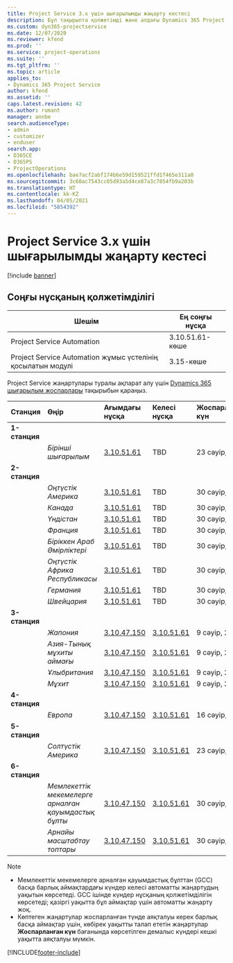 ```yaml
---
title: Project Service 3.x үшін шығарылымды жаңарту кестесі
description: Бұл тақырыпта қолжетімді және алдағы Dynamics 365 Project Service Automation шығарылымдары туралы ақпарат берілген.
ms.custom: dyn365-projectservice
ms.date: 12/07/2020
ms.reviewer: kfend
ms.prod: ''
ms.service: project-operations
ms.suite: ''
ms.tgt_pltfrm: ''
ms.topic: article
applies_to:
- Dynamics 365 Project Service
author: kfend
ms.assetid: ''
caps.latest.revision: 42
ms.author: rumant
manager: annbe
search.audienceType:
- admin
- customizer
- enduser
search.app:
- D365CE
- D365PS
- ProjectOperations
ms.openlocfilehash: bae7acf2abf174b6e59d159521ffd1f465e311a0
ms.sourcegitcommit: 3c60ac7543cc05d93a5d4ce87a3c7854fb9a203b
ms.translationtype: HT
ms.contentlocale: kk-KZ
ms.lasthandoff: 04/05/2021
ms.locfileid: "5854392"
---
```

# <a name="update-release-schedule-for-project-service-3x"></a>Project Service 3.x үшін шығарылымды жаңарту кестесі

[!include [banner](../includes/psa-now-project-operations.md)]

## <a name="latest-version-availability"></a>Соңғы нұсқаның қолжетімділігі

| Шешім  | Ең соңғы нұсқа |
|-------|----|
| Project Service Automation    | 3.10.51.61-көше |
| Project Service Automation жұмыс үстелінің қосылатын модулі                | 3.15-көше          |

Project Service жаңартулары туралы ақпарат алу үшін [Dynamics 365 шығарылым жоспарлары](https://docs.microsoft.com/dynamics365/release-plans/) тақырыбын қараңыз. 

| Станция  | Өңір | Ағымдағы нұсқа | Келесі нұсқа |  Жоспарланған күн
| :---   | :---   | :---   | :---   |:---   |         
|<strong>1-станция</strong> | |  |  | |
| | <i>Бірінші шығарылым</i> | [3.10.51.61](whats-new-ur-30.md) | TBD | 23 сәуір, 2021
|<strong>2-станция</strong> | |  |  | |
| | <i>Оңтүстік Америка</i> | [3.10.51.61](whats-new-ur-30.md) | TBD | 30 сәуір, 2021
| | <i>Канада</i> | [3.10.51.61](whats-new-ur-30.md) | TBD | 30 сәуір, 2021
| | <i>Үндістан</i> | [3.10.51.61](whats-new-ur-30.md) | TBD | 30 сәуір, 2021
| | <i>Франция</i> | [3.10.51.61](whats-new-ur-30.md) | TBD | 30 сәуір, 2021
| | <i>Біріккен Араб Әмірліктері</i> | [3.10.51.61](whats-new-ur-30.md) | TBD | 30 сәуір, 2021
| | <i>Оңтүстік Африка Республикасы</i> | [3.10.51.61](whats-new-ur-30.md) | TBD | 30 сәуір, 2021
| | <i>Германия</i> | [3.10.51.61](whats-new-ur-30.md) | TBD | 30 сәуір, 2021
| | <i>Швейцария</i> | [3.10.51.61](whats-new-ur-30.md) | TBD | 30 сәуір, 2021
|<strong>3-станция</strong> | |  |  | |
| | <i>Жапония</i> | [3.10.47.150](whats-new-ur-29-5.md) | [3.10.51.61](whats-new-ur-30.md) | 9 сәуір, 2021
| | <i>Азия-Тынық мұхиты аймағы</i> | [3.10.47.150](whats-new-ur-29-5.md) | [3.10.51.61](whats-new-ur-30.md) | 9 сәуір, 2021
| | <i>Ұлыбритания</i> | [3.10.47.150](whats-new-ur-29-5.md) | [3.10.51.61](whats-new-ur-30.md) | 9 сәуір, 2021
| | <i>Мұхит</i> | [3.10.47.150](whats-new-ur-29-5.md) | [3.10.51.61](whats-new-ur-30.md) | 9 сәуір, 2021
|<strong>4-станция</strong> | |  |  | |
| | <i>Европа</i> | [3.10.47.150](whats-new-ur-29-5.md) | [3.10.51.61](whats-new-ur-30.md) | 16 сәуір, 2021
|<strong>5-станция</strong> | |  |  | |
| | <i>Солтүстік Америка</i> | [3.10.47.150](whats-new-ur-29-5.md) | [3.10.51.61](whats-new-ur-30.md) | 23 сәуір, 2021
|<strong>6-станция</strong> | |  |  | |
| | <i>Мемлекеттік мекемелерге арналған қауымдастық бұлты</i> | [3.10.47.150](whats-new-ur-29-5.md) | [3.10.51.61](whats-new-ur-30.md) | 30 сәуір, 2021
| | <i>Арнайы масштабтау топтары</i> | [3.10.47.150](whats-new-ur-29-5.md) | [3.10.51.61](whats-new-ur-30.md) | 30 сәуір, 2021

>[!Note]
> - Мемлекеттік мекемелерге арналған қауымдастық бұлттан (GCC) басқа барлық аймақтардағы күндер келесі автоматты жаңартудың уақытын көрсетеді. GCC ішінде күндер нұсқаның қолжетімділігін көрсетеді; қазіргі уақытта бұл аймақтар үшін автоматты жаңарту жоқ.
> - Көптеген жаңартулар жоспарланған түнде аяқталуы керек барлық басқа аймақтар үшін, көбірек уақытты талап ететін жаңартулар **Жоспарланған күн** бағанында көрсетілген демалыс күндері кешкі уақытта аяқталуы мүмкін.


[!INCLUDE[footer-include](../includes/footer-banner.md)]

